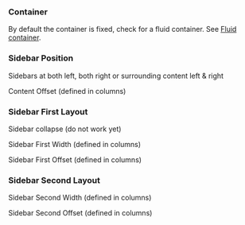 ### Container

By default the container is fixed, check for a fluid container. See [Fluid container](https://getbootstrap.com/docs/4.1/layout/overview/#containers "Overview · Bootstrap").

### Sidebar Position

Sidebars at both left, both right or surrounding content left & right

Content Offset (defined in columns)

### Sidebar First Layout

Sidebar collapse (do not work yet)

Sidebar First Width (defined in columns)

Sidebar First Offset (defined in columns)

### Sidebar Second Layout

Sidebar Second Width (defined in columns)

Sidebar Second Offset (defined in columns)